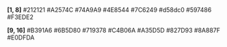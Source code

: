**[1, 8]**
#212121
#A2574C
#74A9A9
#4E8544
#7C6249
#d58dc0
#597486
#F3EDE2

**[9, 16]**
#B391A6
#6B5D80
#719378
#C4B06A
#A35D5D
#827D93
#8A887F
#E0DFDA
